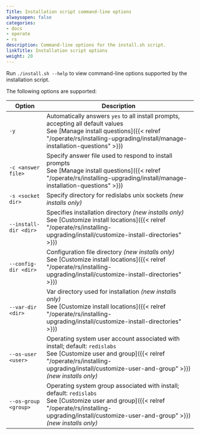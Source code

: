 ```yaml
---
Title: Installation script command-line options
alwaysopen: false
categories:
- docs
- operate
- rs
description: Command-line options for the install.sh script.
linkTitle: Installation script options
weight: 20
---
```


Run `./install.sh --help` to view command-line options supported by the installation script.

The following options are supported:

| Option | Description |
|--------|-------------|
| `-y` | Automatically answers `yes` to all install prompts, accepting all default values<br/>See [Manage install questions]({{< relref "/operate/rs/installing-upgrading/install/manage-installation-questions" >}})|
| <nobr>`-c <answer file>`</nobr> | Specify answer file used to respond to install prompts<br/>See [Manage install questions]({{< relref "/operate/rs/installing-upgrading/install/manage-installation-questions" >}})|
| <nobr>`-s <socket dir>`</s> | Specify directory for redislabs unix sockets  _(new installs only)_|
| <nobr>`--install-dir <dir>`</nobr> | Specifies installation directory _(new installs only)_ <br/> See [Customize install locations]({{< relref "/operate/rs/installing-upgrading/install/customize-install-directories" >}})|  
| <nobr>`--config-dir <dir>` | Configuration file directory *(new installs only)* <br/>See [Customize install locations]({{< relref "/operate/rs/installing-upgrading/install/customize-install-directories" >}})|
| <nobr>`--var-dir <dir>`</nobr> | Var directory used for installation *(new installs only)* <br/>See [Customize install locations]({{< relref "/operate/rs/installing-upgrading/install/customize-install-directories" >}})|
| <nobr>`--os-user <user>`| Operating system user account associated with install; default: `redislabs`<br/>See [Customize user and group]({{< relref "/operate/rs/installing-upgrading/install/customize-user-and-group" >}}) *(new installs only)*|
|<nobr>`--os-group <group>` | Operating system group associated with install; default: `redislabs`<br/>See [Customize user and group]({{< relref "/operate/rs/installing-upgrading/install/customize-user-and-group" >}}) *(new installs only)* |
